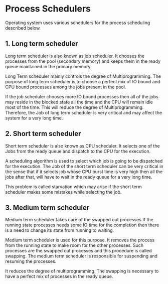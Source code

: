 # Process Schedulers

Operating system uses various schedulers for the process scheduling described below.

## 1. Long term scheduler
Long term scheduler is also known as job scheduler. It chooses the processes from the pool (secondary memory) and keeps them in the ready queue maintained in the primary memory.

Long Term scheduler mainly controls the degree of Multiprogramming. The purpose of long term scheduler is to choose a perfect mix of IO bound and CPU bound processes among the jobs present in the pool.

If the job scheduler chooses more IO bound processes then all of the jobs may reside in the blocked state all the time and the CPU will remain idle most of the time. This will reduce the degree of Multiprogramming. Therefore, the Job of long term scheduler is very critical and may affect the system for a very long time.

## 2. Short term scheduler
Short term scheduler is also known as CPU scheduler. It selects one of the Jobs from the ready queue and dispatch to the CPU for the execution.

A scheduling algorithm is used to select which job is going to be dispatched for the execution. The Job of the short term scheduler can be very critical in the sense that if it selects job whose CPU burst time is very high then all the jobs after that, will have to wait in the ready queue for a very long time.

This problem is called starvation which may arise if the short term scheduler makes some mistakes while selecting the job.

## 3. Medium term scheduler
Medium term scheduler takes care of the swapped out processes.If the running state processes needs some IO time for the completion then there is a need to change its state from running to waiting.

Medium term scheduler is used for this purpose. It removes the process from the running state to make room for the other processes. Such processes are the swapped out processes and this procedure is called swapping. The medium term scheduler is responsible for suspending and resuming the processes.

It reduces the degree of multiprogramming. The swapping is necessary to have a perfect mix of processes in the ready queue.

